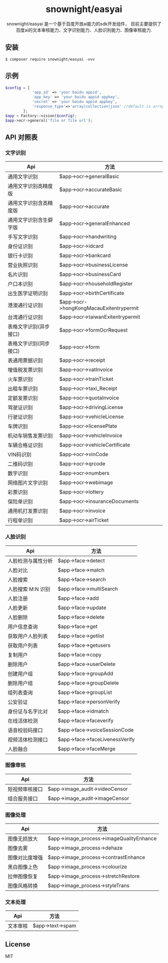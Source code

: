 <h1 align="center"> snownight/easyai </h1>

<p align="center"> snownight/easyai 是一个基于百度开放ai能力的sdk开发组件，
目前主要提供了百度ai的文本审核能力、文字识别能力、人脸识别能力、图像审核能力.</p>


## 安装

```shell
$ composer require snownight/easyai -vvv
```

## 示例
```php
$config = [
            'app_id' => 'your baidu appid',
            'app_key' => 'your baidu appid appkey',
            'secret' => 'your baidu appid appkey',
            'response_type'=>'array|collection|json' //default is array
        ];
$app = Factory::vision($config);
$app->ocr->general('file or file url');
```

## API 对照表
### 文字识别
|Api|方法|
|---|---|
|通用文字识别|$app->ocr->generalBasic|
| 通用文字识别高精度版|$app->ocr->accurateBasic|
|通用文字识别含高精度版|$app->ocr->accurate|
|通用文字识别含生僻字版|$app->ocr->generalEnhanced|
|手写文字识别|$app->ocr->handwriting|
|身份证识别|$app->ocr->idcard|
|银行卡识别|$app->ocr->bankcard|
|营业执照识别|$app->ocr->businessLicense|
|名片识别|$app->ocr->businessCard|
|户口本识别|$app->ocr->householdRegister|
|出生医学证明识别|$app->ocr->birthCertificate|
|港澳通行证识别|$app->ocr->hongKongMacauExitentrypermit|
|台湾通行证识别|$app->ocr->taiwanExitentrypermit|
|表格文字识别(异步接口)|$app->ocr->formOcrRequest|
|表格文字识别(同步接口)|$app->ocr->form|
|表通用票据识别|$app->ocr->receipt|
|增值税发票识别|$app->ocr->vatInvoice|
|火车票识别|$app->ocr->trainTicket|
|出租车票识别|$app->ocr->taxi_Receipt|
|定额发票识别|$app->ocr->quotaInvoice|
|驾驶证识别|$app->ocr->drivingLicense|
|行驶证识别|$app->ocr->vehicleLicense|
|车牌识别|$app->ocr->licensePlate|
|机动车销售发票识别|$app->ocr->vehicleInvoice|
|车辆合格证识别|$app->ocr->vehicleCertificate|
|VIN码识别|$app->ocr->vinCode|
|二维码识别|$app->ocr->qrcode|
|数字识别|$app->ocr->numbers|
|网络图片文字识别|$app->ocr->webimage|
|彩票识别|$app->ocr->lottery|
|保险单识别|$app->ocr->insuranceDocuments
|通用机打发票识别|$app->ocr->invoice|
|行程单识别|$app->ocr->airTicket|
### 人脸识别
|Api|方法|
|---|---|
|人脸检测与属性分析|$app->face->detect|
|人脸对比|$app->face->match|
|人脸搜索|$app->face->search|
|人脸搜索 M:N 识别|$app->face->multiSearch|
|人脸注册|$app->face->add|
|人脸更新|$app->face->update|
|人脸删除|$app->face->delete|
|用户信息查询|$app->face->get|
|获取用户人脸列表|$app->face->getlist|
|获取用户列表|$app->face->getusers|
|复制用户|$app->face->copy|
|删除用户|$app->face->userDelete|
|创建用户组|$app->face->groupAdd|
|删除用户组|$app->face->groupDelete|
|组列表查询|$app->face->groupList|
|公安验证|$app->face->personVerify|
|身份证与名字比对|$app->face->idmatch|
|在线活体检测|$app->face->faceverify|
|语音校验码接口|$app->face->voiceSessionCode|
|视频活体检测接口|$app->face->faceLivenessVerify|
|人脸融合|$app->face->faceMerge|
### 图像审核
|Api|方法|
|---|---|
|短视频审核接口|$app->image_audit->videoCensor|
|组合服务接口|$app->image_audit->imageCensor|
### 图像处理
|Api|方法|
|---|---|
|图像无损放大|$app->image_process->imageQualityEnhance|
|图像去雾|$app->image_process->dehaze|
|图像对比度增强|$app->image_process->contrastEnhance|
|黑白图像上色|$app->image_process->colourize|
|拉伸图像恢复|$app->image_process->stretchRestore|
|图像风格转换|$app->image_process->styleTrans|
### 文本处理
|Api|方法|
|---|---|
|文本审核|$app->text->spam|
## License

MIT
